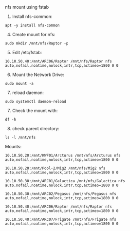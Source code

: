 nfs mount using fstab

1. Install nfs-common:
```
apt -y install nfs-common
```

4. Create mount for nfs:
```
sudo mkdir /mnt/nfs/Raptor -p
```

5. Edit /etc/fstab:
```
10.10.50.40:/mnt/ARC06/Raptor /mnt/nfs/Raptor nfs auto,nofail,noatime,nolock,intr,tcp,actimeo=1800 0 0
```

6. Mount the Network Drive:
```
sudo mount -a
```

7. reload daemon:
```
sudo systemctl daemon-reload
```

7. Check the mount with:
```
df -h
```

8. check parent directory: 
```
ls -l /mnt/nfs
```






Mounts:

```    
10.10.50.20:/mnt/KWF01/Arcturus /mnt/nfs/Arcturus nfs auto,nofail,noatime,nolock,intr,tcp,actimeo=1800 0 0
```
```
10.10.50.20:/mnt/Pool-2/Mig2 /mnt/nfs/Mig2 nfs auto,nofail,noatime,nolock,intr,tcp,actimeo=1800 0 0
```
```
10.10.50.30:/mnt/ARC01/Galactica /mnt/nfs/Galactica nfs auto,nofail,noatime,nolock,intr,tcp,actimeo=1800 0 0
```
```
10.10.50.30:/mnt/ARC02/Pegasus /mnt/nfs/Pegasus nfs auto,nofail,noatime,nolock,intr,tcp,actimeo=1800 0 0
```
``` 
10.10.50.40:/mnt/ARC06/Raptor /mnt/nfs/Raptor nfs auto,nofail,noatime,nolock,intr,tcp,actimeo=1800 0 0
```
```
10.10.50.40:/mnt/ARC07/Frigate /mnt/nfs/Frigate nfs auto,nofail,noatime,nolock,intr,tcp,actimeo=1800 0 0
```
